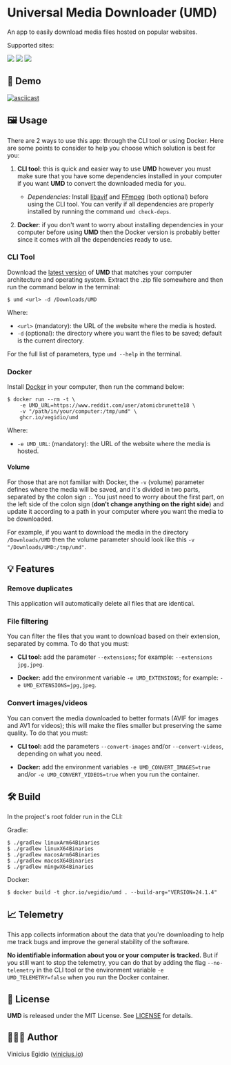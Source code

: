 # Universal Media Downloader (UMD)

An app to easily download media files hosted on popular websites.

Supported sites:

[![](https://img.shields.io/badge/Coomer-1392F4?&style=for-the-badge&logo=onlyfans&logoColor=white)](https://coomer.su) [![](https://img.shields.io/badge/Reddit-FF4500?&style=for-the-badge&logo=reddit&logoColor=white)](https://reddit.com) [![](https://img.shields.io/badge/RedGifs-764ABC?&style=for-the-badge&logo=codeigniter&logoColor=white)](https://redgifs.com)

## 🎥 Demo

[![asciicast](https://asciinema.org/a/rH7Vb6r8RHtjPa4xuyTcr5o8s.svg)](https://asciinema.org/a/rH7Vb6r8RHtjPa4xuyTcr5o8s)

## 🖼️ Usage

There are 2 ways to use this app: through the CLI tool or using Docker. Here are some points to consider to help you choose which solution is best for you:

1. **CLI tool**: this is quick and easier way to use **UMD** however you must make sure that you have some dependencies installed in your computer if you want **UMD** to convert the downloaded media for you.

    - _Dependencies:_ Install [libavif](https://github.com/AOMediaCodec/libavif) and [FFmpeg](https://www.ffmpeg.org/download.html) (both optional) before using the CLI tool. You can verify if all dependencies are properly installed by running the command `umd check-deps`.

2. **Docker**: if you don't want to worry about installing dependencies in your computer before using **UMD** then the Docker version is probably better since it comes with all the dependencies ready to use.

### CLI Tool

Download the [latest version](https://github.com/vegidio/umd-app/releases) of **UMD** that matches your computer architecture and operating system. Extract the .zip file somewhere and then run the command below in the terminal:

```
$ umd <url> -d /Downloads/UMD
```

Where:

-   `<url>` (mandatory): the URL of the website where the media is hosted.
-   `-d` (optional): the directory where you want the files to be saved; default is the current directory.

For the full list of parameters, type `umd --help` in the terminal.

### Docker

Install [Docker](https://docs.docker.com/get-docker/) in your computer, then run the command below:

```
$ docker run --rm -t \
    -e UMD_URL=https://www.reddit.com/user/atomicbrunette18 \
    -v "/path/in/your/computer:/tmp/umd" \
    ghcr.io/vegidio/umd
```

Where:

-   `-e UMD_URL`: (mandatory): the URL of the website where the media is hosted.

#### Volume

For those that are not familiar with Docker, the `-v` (volume) parameter defines where the media will be saved, and it's divided in two parts, separated by the colon sign `:`. You just need to worry about the first part, on the left side of the colon sign (**don't change anything on the right side**) and update it according to a path in your computer where you want the media to be downloaded.

For example, if you want to download the media in the directory `/Downloads/UMD` then the volume parameter should look like this `-v "/Downloads/UMD:/tmp/umd"`.

## 💡 Features

### Remove duplicates

This application will automatically delete all files that are identical.

### File filtering

You can filter the files that you want to download based on their extension, separated by comma. To do that you must:

-   **CLI tool:** add the parameter `--extensions`; for example: `--extensions jpg,jpeg`.

-   **Docker:** add the environment variable `-e UMD_EXTENSIONS`; for example: `-e UMD_EXTENSIONS=jpg,jpeg`.

### Convert images/videos

You can convert the media downloaded to better formats (AVIF for images and AV1 for videos); this will make the files smaller but preserving the same quality. To do that you must:

-   **CLI tool:** add the parameters `--convert-images` and/or `--convert-videos`, depending on what you need.

-   **Docker:** add the environment variables `-e UMD_CONVERT_IMAGES=true` and/or `-e UMD_CONVERT_VIDEOS=true` when you run the container.

## 🛠️ Build

In the project's root folder run in the CLI:

Gradle:

```
$ ./gradlew linuxArm64Binaries
$ ./gradlew linuxX64Binaries
$ ./gradlew macosArm64Binaries
$ ./gradlew macosX64Binaries
$ ./gradlew mingwX64Binaries
```

Docker:

```
$ docker build -t ghcr.io/vegidio/umd . --build-arg="VERSION=24.1.4"
```

## 📈 Telemetry

This app collects information about the data that you're downloading to help me track bugs and improve the general stability of the software.

**No identifiable information about you or your computer is tracked.** But if you still want to stop the telemetry, you can do that by adding the flag `--no-telemetry` in the CLI tool or the environment variable `-e UMD_TELEMETRY=false` when you run the Docker container.

## 📝 License

**UMD** is released under the MIT License. See [LICENSE](LICENSE) for details.

## 👨🏾‍💻 Author

Vinicius Egidio ([vinicius.io](http://vinicius.io))
